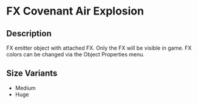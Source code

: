 # FX Covenant Air Explosion

## Description

FX emitter object with attached FX. Only the FX will be visible in game. FX colors can be changed via the Object Properties menu.

## Size Variants

* Medium
* Huge
